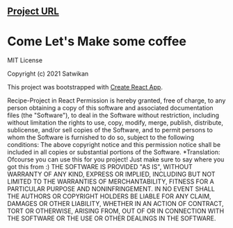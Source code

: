 ## [Project URL](https://therecipeproject.netlify.app/)
# Come Let's Make some coffee

MIT License

Copyright (c) 2021 Satwikan

This project was bootstrapped with [Create React App](https://github.com/facebook/create-react-app).

Recipe-Project in React Permission is hereby granted, free of charge, to any person obtaining a copy of this software and associated documentation files (the "Software"), to deal in the Software without restriction, including without limitation the rights to use, copy, modify, merge, publish, distribute, sublicense, and/or sell copies of the Software, and to permit persons to whom the Software is furnished to do so, subject to the following conditions: The above copyright notice and this permission notice shall be included in all copies or substantial portions of the Software. *Translation: Ofcourse you can use this for you project! Just make sure to say where you got this from :) THE SOFTWARE IS PROVIDED "AS IS", WITHOUT WARRANTY OF ANY KIND, EXPRESS OR IMPLIED, INCLUDING BUT NOT LIMITED TO THE WARRANTIES OF MERCHANTABILITY, FITNESS FOR A PARTICULAR PURPOSE AND NONINFRINGEMENT. IN NO EVENT SHALL THE AUTHORS OR COPYRIGHT HOLDERS BE LIABLE FOR ANY CLAIM, DAMAGES OR OTHER LIABILITY, WHETHER IN AN ACTION OF CONTRACT, TORT OR OTHERWISE, ARISING FROM, OUT OF OR IN CONNECTION WITH THE SOFTWARE OR THE USE OR OTHER DEALINGS IN THE SOFTWARE.

